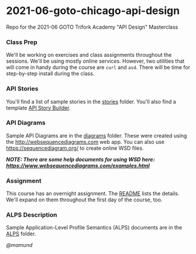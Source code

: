 # 2021-06-goto-chicago-api-design

Repo for the 2021-06 GOTO Trifork Academy "API Design" Masterclass 

### Class Prep
We'll be working on exercises and class assignments throughout the sessions. We'll be using mostly online services. However, two utilities that will come in handy during the course are `curl` and `asd`. There will be time for step-by-step install during the class.

### API Stories
You'll find a list of sample stories in the [stories](stories/) folder. You'll also find a template [API Story Builder](stories/api-story-builder.md). 

### API Diagrams
Sample API Diagrams are in the [diagrams](diagrams/) folder. These were created using the http://websequencediagrams.com web app. You can also use https://sequencediagram.org/ to create online WSD files.

_**NOTE: There are some help documents for using WSD here: https://www.websequencediagrams.com/examples.html**_

### Assignment
This course has an overnight assignment. The [README](assignment/README.md) lists the details. We'll expand on them throughout the first day of the course, too.

### ALPS Description
Sample Application-Level Profile Semantics (ALPS) documents are in the [ALPS](alps/) folder. 


_@mamund_


